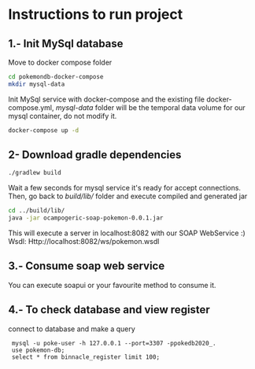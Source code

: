 # Instructions to run project

## 1.- Init MySql database
Move to docker compose folder
```bash
cd pokemondb-docker-compose
mkdir mysql-data
```
Init MySql service with docker-compose and the existing file docker-compose.yml, _mysql-data_ folder will be the temporal data volume for our mysql container, do not modify it.
```bash
docker-compose up -d
```

## 2- Download gradle dependencies
```bash
./gradlew build
```

Wait a few seconds for mysql service it's ready for accept connections.
Then, go back to _build/lib/_ folder and execute compiled and generated jar
```bash
cd ../build/lib/
java -jar ocampogeric-soap-pokemon-0.0.1.jar
```

This will execute a server in localhost:8082 with our SOAP WebService :)
Wsdl: Http://localhost:8082/ws/pokemon.wsdl

## 3.- Consume soap web service
You can execute soapui or your favourite method to consume it.

## 4.- To check database and view register
connect to database and make a query
```
 mysql -u poke-user -h 127.0.0.1 --port=3307 -ppokedb2020_.
 use pokemon-db;
 select * from binnacle_register limit 100;
```
